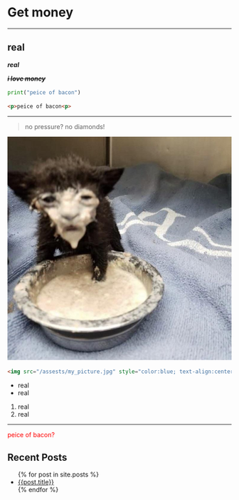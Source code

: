 # Get money
---
## real

***real***

***~~i love money~~***

```Python
print("peice of bacon")
```

```HTML
<p>peice of bacon<p>
```

---


> no pressure? no diamonds!

![My pfp](/assests/v742lscv89z41.jpeg)

```HTML
<img src="/assests/my_picture.jpg" style="color:blue; text-align:center;">
```

- real
- real

1. real
2. real
---
<p style="color: red;">peice of bacon?<p>

## Recent Posts

<ul>
    {% for post in site.posts %}
        <li>
            <a href="/blog{{ post.url }}">{{post.title}}</a>
        </li>
    {% endfor %}
</ul>